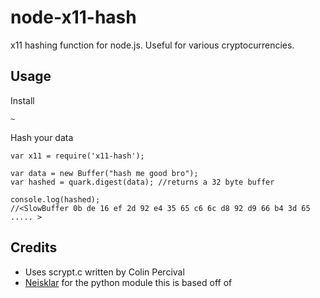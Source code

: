 node-x11-hash
===============

x11 hashing function for node.js. Useful for various cryptocurrencies.

Usage
-----

Install

    ~


Hash your data

    var x11 = require('x11-hash');

    var data = new Buffer("hash me good bro");
    var hashed = quark.digest(data); //returns a 32 byte buffer

    console.log(hashed);
    //<SlowBuffer 0b de 16 ef 2d 92 e4 35 65 c6 6c d8 92 d9 66 b4 3d 65 ..... >

Credits
-------

* Uses scrypt.c written by Colin Percival
* [Neisklar](https://github.com/Neisklar/quarkcoin-hash-python) for the python module this is based off of
